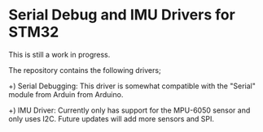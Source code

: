 # Serial Debug and IMU Drivers for STM32


This is still a work in progress.

The repository contains the following drivers;

 +) Serial Debugging: This driver is somewhat compatible with the "Serial" module from Arduin from Arduino.

 +) IMU Driver: Currently only has support for the MPU-6050 sensor and only uses I2C. Future updates will add more sensors and SPI.
